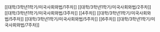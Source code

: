 [[대학/3학년1학기/미국사회와법/1주차]]
[[대학/3학년1학기/미국사회와법/2주차]]
[[대학/3학년1학기/미국사회와법/3주차]]
[[4주차]]
[[대학/3학년1학기/미국사회와법/5주차]]
[[대학/3학년1학기/미국사회와법/5주차]]
[[6주차]]
[[대학/3학년1학기/미국사회와법/7주차]]
